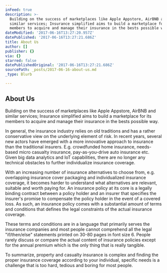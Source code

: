 ```yaml
---
inFeed: true
description: >-
  Building on the success of marketplaces like Apple Appstore, AirBNB and
  similar services; Insurance simplified aims to build a marketplace for its
  members to acquire and manage their insurance in the bests possible way.
dateModified: '2017-06-16T13:27:20.957Z'
datePublished: '2017-06-16T13:27:21.686Z'
title: About Us
author: []
publisher: {}
via: {}
starred: false
datePublishedOriginal: '2017-06-16T13:27:21.686Z'
sourcePath: _posts/2017-06-16-about-us.md
_type: Blurb

---
```

## **About Us**

Building on the success of marketplaces like Apple Appstore, AirBNB and similar services; Insurance simplified aims to build a marketplace for its members to acquire and manage their insurance in the bests possible way.

In general, the insurance industry relies on old traditions and has a rather conservative view on the underlying element of risk. In recent years, several new actors have emerged with a more innovative approach to insurance than the traditional insurers. E.g. crowdfunded home insurance, needs-based micro casualty insurance, pay-as-you-drive auto insurance etc. Given big data analytics and IoT capabilities, there are no longer any technical obstacles to further individualize insurance coverage. 

With an increasing number of insurance alternatives to choose from, e.g. overlapping insurance cover packaging and individualized insurance coverage, it becomes harder to understand what alternatives are relevant, suitable and worth paying for.  An insurance policy at its core is a legally binding contract between a policy holder and an insurer that specifies the insurer's promise to compensate the policy holder in the event of a covered loss. As such, an insurance policy comes with a substantial amount of terms and conditions that defines the legal constraints of the actual insurance coverage. 

These terms and conditions are in a language that primarily serves the insurance companies and most people cannot comprehend all the legal "if/then/else" statements printed on 30-80 pages in font size 6\. People rarely discuss or compare the actual content of insurance policies except for the annual premium which is the only thing that is really tangible.

To summarize, property and casualty insurance is complex and finding the proper insurance coverage according to your individual, specific needs is a challenge that is too hard, tedious and boring for most people.